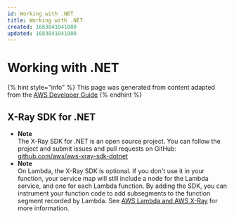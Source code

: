 ```yaml
---
id: Working with .NET
title: Working with .NET
created: 1683841041000
updated: 1683841041000
---
```

# Working with .NET

{% hint style="info" %}
This page was generated from content adapted from the [AWS Developer Guide](https://github.com/awsdocs/aws-xray-developer-guide.git)
{% endhint %}

## X-Ray SDK for .NET

- **Note**  
The X\-Ray SDK for \.NET is an open source project\. You can follow the project and submit issues and pull requests on GitHub: [github\.com/aws/aws\-xray\-sdk\-dotnet](https://github.com/aws/aws-xray-sdk-dotnet)
- **Note**  
On Lambda, the X\-Ray SDK is optional\. If you don't use it in your function, your service map will still include a node for the Lambda service, and one for each Lambda function\. By adding the SDK, you can instrument your function code to add subsegments to the function segment recorded by Lambda\. See [AWS Lambda and AWS X\-Ray](xray-services-lambda.md) for more information\.

